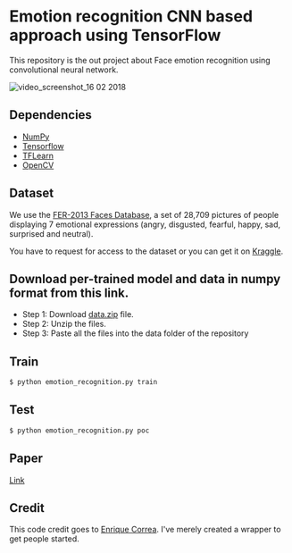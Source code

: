 # Emotion recognition CNN based approach using TensorFlow


This repository is the out project about Face emotion recognition using convolutional neural network. 

![video_screenshot_16 02 2018](https://user-images.githubusercontent.com/12840374/36300907-0f8bfe86-1329-11e8-88c7-402236458387.png)

## Dependencies

- [NumPy](http://docs.scipy.org/doc/numpy-1.10.1/user/install.html)
- [Tensorflow](https://www.tensorflow.org/versions/r0.8/get_started/os_setup.html)
- [TFLearn](https://github.com/tflearn/tflearn#installation)
- [OpenCV](https://opencv-python-tutroals.readthedocs.io/en/latest/)

## Dataset

We use the [FER-2013 Faces Database](http://www.socsci.ru.nl:8180/RaFD2/RaFD?p=main), a set of 28,709 pictures of people displaying 7 emotional expressions (angry, disgusted, fearful, happy, sad, surprised and neutral).

You have to request for access to the dataset or you can get it on [Kraggle](https://www.kaggle.com/c/challenges-in-representation-learning-facial-expression-recognition-challenge/data).


## Download per-trained model and data in numpy format from this link.

* Step 1: Download [data.zip](https://drive.google.com/open?id=1z74zDZDBbWOc_L62KYMbHT8McJ1vqFrw) file.
* Step 2: Unzip the files.
* Step 3: Paste all the files into the data folder of the repository

## Train 
```bash
$ python emotion_recognition.py train
```

## Test

```bash
$ python emotion_recognition.py poc
```

## Paper

[Link](https://github.com/isseu/emotion-recognition-neural-networks/blob/master/paper/Report_NN.pdf)

## Credit

This code credit goes to [Enrique Correa](https://github.com/isseu). I've merely created a wrapper to get people started.